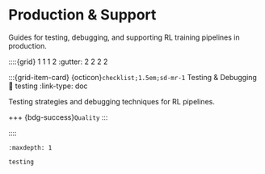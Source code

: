 # Production & Support

Guides for testing, debugging, and supporting RL training pipelines in production.

::::{grid} 1 1 1 2
:gutter: 2 2 2 2

:::{grid-item-card} {octicon}`checklist;1.5em;sd-mr-1` Testing & Debugging
:link: testing
:link-type: doc

Testing strategies and debugging techniques for RL pipelines.

+++
{bdg-success}`Quality`
:::

::::

```{toctree}
:maxdepth: 1

testing
``` 